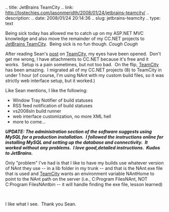 .. title: JetBrains TeamCity
.. link: http://lostechies.com/jasonmeridth/2008/01/24/jetbrains-teamcity/
.. description: 
.. date: 2008/01/24 20:14:36
.. slug: jetbrains-teamcity
.. type: text


Being sick today has allowed me to catch up on my ASP.NET MVC knowledge and also move the remainder of my CC.NET projects to [JetBrains TeamCity](http://www.jetbrains.com/teamcity/).  Being sick is no fun though. *Cough Cough*

After reading Sean's [post](http://www.lostechies.com/blogs/sean_chambers/archive/2008/01/06/evaluating-teamcity-as-a-cc-net-replacement.aspx) on [TeamCity](http://www.jetbrains.com/teamcity/), my eyes have been opened.  Don't get me wrong, I have attachments to CC.NET because it's free and it works.  Setup is a pain sometimes, but not too bad.  On the flip, [TeamCity](http://www.jetbrains.com/teamcity/) has been amazing.  I migrated all of my CC.NET projects (8) to TeamCity in under 1 hour (of course, I'm using NAnt with my custom build files, so it was strictly web interface setup, but it worked.)

Like Sean mentions, I like the following:

  * Window Tray Notifier of build statuses 
  * RSS feed notification of build statuses 
  * vs2008sln build runner 
  * web interface customization, no more XML hell 
  * more to come...

_**UPDATE: The administration section of the software suggests using MySQL for a production installation.  I followed the instructions online for installing MySQL and setting up the database and connectivity.  It worked without any problems.  I love good,detailed instructions.  Kudos to JetBrains.**_

Only "problem" I've had is that I like to have my builds use whatever version of NAnt they use -- in a lib folder in my trunk -- and that is the NAnt.exe file that is used and [TeamCity](http://www.jetbrains.com/teamcity/) wants an environment variable NAntHome to point to the NAnt path on the server (i.e., C:Program FilesNAnt, NOT C:Program FilesNAntbin -- it will handle finding the exe file, lesson learned)

 

I like what I see.  Thank you Sean.
